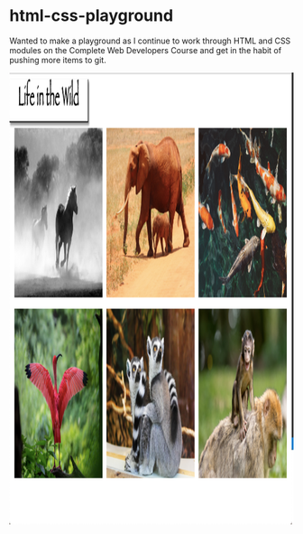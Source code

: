 # html-css-playground

Wanted to make a playground as I continue to work through HTML and CSS modules on the Complete Web Developers Course and get in the habit of pushing more items to git.


<img src="flexbox/Screen Shot 2019-04-11 at 5.22.09 PM.png" width="1000px" height="800px">

